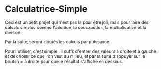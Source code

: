 # Calculatrice-Simple

Ceci est un petit projet qui n'est pas là pour être joli, mais pour faire des calculs simples comme l'addition, la soustraction, la multiplication et la division.

Par la suite, seront ajoutés les calculs par puissance.


Pour l'utiliser, c'est simple : il suffit d'entrer des valeurs à droite et à gauche et de choisir ce que l'on veut au milieu, et par la suite d'appuyer sur le bouton = à droite pour que le résultat s'affiche en dessous.
